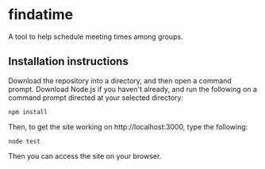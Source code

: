 # findatime
A tool to help schedule meeting times among groups.

## Installation instructions
Download the repository into a directory, and then open a command prompt. Download Node.js if you haven't already, and run the following on a command prompt directed at your selected directory:

` npm install `

Then, to get the site working on http://localhost:3000, type the following:

` node test `

Then you can access the site on your browser.
